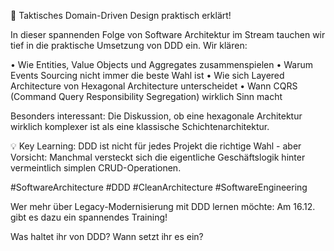 🎯 Taktisches Domain-Driven Design praktisch erklärt! 

In dieser spannenden Folge von Software Architektur im Stream tauchen wir tief in die praktische Umsetzung von DDD ein. Wir klären:

• Wie Entities, Value Objects und Aggregates zusammenspielen
• Warum Events Sourcing nicht immer die beste Wahl ist
• Wie sich Layered Architecture von Hexagonal Architecture unterscheidet
• Wann CQRS (Command Query Responsibility Segregation) wirklich Sinn macht

Besonders interessant: Die Diskussion, ob eine hexagonale Architektur wirklich komplexer ist als eine klassische Schichtenarchitektur. 

💡 Key Learning: DDD ist nicht für jedes Projekt die richtige Wahl - aber Vorsicht: Manchmal versteckt sich die eigentliche Geschäftslogik hinter vermeintlich simplen CRUD-Operationen.

#SoftwareArchitecture #DDD #CleanArchitecture #SoftwareEngineering

Wer mehr über Legacy-Modernisierung mit DDD lernen möchte: Am 16.12. gibt es dazu ein spannendes Training! 

Was haltet ihr von DDD? Wann setzt ihr es ein?
